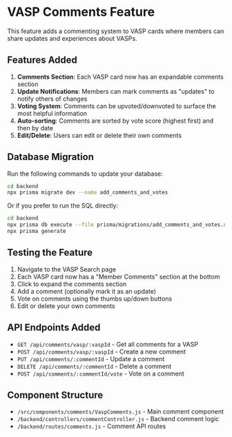 # VASP Comments Feature

This feature adds a commenting system to VASP cards where members can share updates and experiences about VASPs.

## Features Added

1. **Comments Section**: Each VASP card now has an expandable comments section
2. **Update Notifications**: Members can mark comments as "updates" to notify others of changes
3. **Voting System**: Comments can be upvoted/downvoted to surface the most helpful information
4. **Auto-sorting**: Comments are sorted by vote score (highest first) and then by date
5. **Edit/Delete**: Users can edit or delete their own comments

## Database Migration

Run the following commands to update your database:

```bash
cd backend
npx prisma migrate dev --name add_comments_and_votes
```

Or if you prefer to run the SQL directly:

```bash
cd backend
npx prisma db execute --file prisma/migrations/add_comments_and_votes.sql
npx prisma generate
```

## Testing the Feature

1. Navigate to the VASP Search page
2. Each VASP card now has a "Member Comments" section at the bottom
3. Click to expand the comments section
4. Add a comment (optionally mark it as an update)
5. Vote on comments using the thumbs up/down buttons
6. Edit or delete your own comments

## API Endpoints Added

- `GET /api/comments/vasp/:vaspId` - Get all comments for a VASP
- `POST /api/comments/vasp/:vaspId` - Create a new comment
- `PUT /api/comments/:commentId` - Update a comment
- `DELETE /api/comments/:commentId` - Delete a comment
- `POST /api/comments/:commentId/vote` - Vote on a comment

## Component Structure

- `/src/components/comments/VaspComments.js` - Main comment component
- `/backend/controllers/commentController.js` - Backend comment logic
- `/backend/routes/comments.js` - Comment API routes
